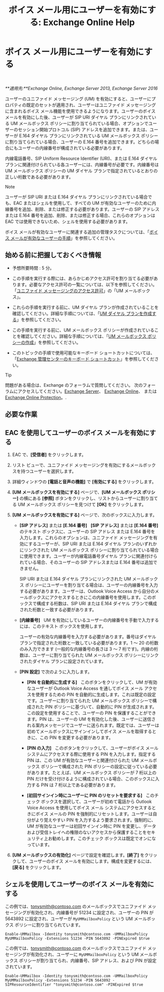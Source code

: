 ﻿---
title: 'ボイス メール用にユーザーを有効にする: Exchange Online Help'
TOCTitle: ボイス メール用にユーザーを有効にする
ms:assetid: ad027767-5e14-4cb1-9f8a-0791d9188db5
ms:mtpsurl: https://technet.microsoft.com/ja-jp/library/Bb124147(v=EXCHG.150)
ms:contentKeyID: 49896412
ms.date: 05/22/2018
mtps_version: v=EXCHG.150
f1_keywords:
- Microsoft.Exchange.Management.SnapIn.Esm.Recipients.EnableUnifiedMessagingWizardForm.EnableUnifiedMessagingWizardPage
ms.translationtype: HT
---

# ボイス メール用にユーザーを有効にする

 

_**適用先:**Exchange Online, Exchange Server 2013, Exchange Server 2016_

ユーザーのユニファイド メッセージング (UM) を有効にすると、ユーザーにプロパティの既定のセットが適用され、ユーザーはユニファイド メッセージングに含まれるボイス メール機能を使用できるようになります。ユーザーのボイス メールを有効にした後、ユーザーが SIP URI ダイヤル プランにリンクされている UM メールボックス ポリシーに割り当てられている場合、オプションでユーザーのセッション開始プロトコル (SIP) アドレスを追加できます。または、ユーザーが E.164 ダイヤル プランにリンクされている UM メールボックス ポリシーに割り当てられている場合、ユーザーの E.164 番号を追加できます。どちらの場合にもユーザーの内線番号が構成されている必要があります。

内線電話番号、SIP Uniform Resource Identifier (URI)、または E.164 ダイヤル プランに関連付けられている各ユーザーには、内線番号が必要です。内線番号は UM メールボックス ポリシーの UM ダイヤル プランで指定されているとおりの正しい桁数である必要があります。


> [!NOTE]
> ユーザーが SIP URI または E.164 ダイヤル プランにリンクされている場合でも、EAC またはシェルを使用して、すべての UM が有効なユーザーのために内線番号を追加、削除、または修正する必要があります。ユーザーの SIP アドレスまたは E.164 番号を追加、削除、または修正する場合、これらのオプションは EAC では使用できないため、シェルを使用する必要があります。



ボイス メールが有効なユーザーに関連する追加の管理タスクについては、「[ボイス メールが有効なユーザーの手順](voice-mail-enabled-user-procedures-exchange-2013-help.md)」を参照してください。

## 始める前に把握しておくべき情報

  - 予想所要時間 : 5 分。

  - この手順を実行する際には、あらかじめアクセス許可を割り当てる必要があります。必要なアクセス許可の一覧については、以下を参照してください。「[ユニファイド メッセージングのアクセス許可](unified-messaging-permissions-exchange-2013-help.md)」の「UM メールボックス」。

  - これらの手順を実行する前に、UM ダイヤル プランが作成されていることを確認してください。詳細な手順については、「[UM ダイヤル プランを作成する](create-a-um-dial-plan-exchange-2013-help.md)」を参照してください。

  - この手順を実行する前に、UM メールボックス ポリシーが作成されていることを確認してください。詳細な手順については、「[UM メールボックス ポリシーの作成](create-a-um-mailbox-policy-exchange-2013-help.md)」を参照してください。

  - このトピックの手順で使用可能なキーボード ショートカットについては、「[Exchange 管理センターのキーボード ショートカット](keyboard-shortcuts-in-the-exchange-admin-center-exchange-online-protection-help.md)」を参照してください。


> [!TIP]
> 問題がある場合は、Exchange のフォーラムで質問してください。 次のフォーラムにアクセスしてください。<A href="https://go.microsoft.com/fwlink/p/?linkid=60612">Exchange Server</A>、 <A href="https://go.microsoft.com/fwlink/p/?linkid=267542">Exchange Online</A>、 または <A href="https://go.microsoft.com/fwlink/p/?linkid=285351">Exchange Online Protection</A>。.



## 必要な作業

## EAC を使用してユーザーのボイス メールを有効にする

1.  EAC で、**\[受信者\]** をクリックします。

2.  リスト ビューで、ユニファイド メッセージングを有効にするメールボックスを持つユーザーを選択します。

3.  詳細ウィンドウの **\[電話と音声の機能\]** で **\[有効にする\]** をクリックします。

4.  **\[UM メールボックスを有効にする\]** ページで、**\[UM メールボックス ポリシー\]** の横にある **\[参照\]** ボタンをクリックし、リストからユーザーに割り当てる UM メールボックス ポリシーを見つけて **\[OK\]** をクリックします。

5.  **\[UM メールボックスを有効にする\]** ページで、次のボックスに入力します。
    
      - **\[SIP アドレス\]** または **\[E.164 番号\]**   **\[SIP アドレス\]** または **\[E.164 番号\]** のテキスト ボックスに、ユーザーの SIP アドレス または E.164 番号を入力します。これらのオプションは、ユニファイド メッセージングを有効にするユーザーが、SIP URI または E.164 ダイヤル プランのいずれかにリンクされた UM メールボックス ポリシーに割り当てられている場合に使用できます。ユーザーが内線電話番号ダイヤル プランに関連付けられている場合、そのユーザーの SIP アドレスまたは E.164 番号は追加できません。
        
        SIP URI または E.164 ダイヤル プランにリンクされた UM メールボックス ポリシーにユーザーを割り当てる場合は、ユーザーの内線番号を入力する必要があります。ユーザーは、Outlook Voice Access から自分のメールボックスにアクセスするときにこの内線番号を使用します。このボックスで構成する桁数は、SIP URI または E.164 ダイヤル プランで構成された桁数と一致する必要があります。
    
      - **\[内線番号\]**   UM を有効にしているユーザーの内線番号を手動で入力するには、このテキスト ボックスを使用します。
        
        ユーザーの有効な内線番号を入力する必要があります。番号はダイヤル プランで指定された桁数と一致している必要があります。1 ～ 20 の桁数のみ入力できます (一般的な内線番号の長さは 3 ～ 7 桁です)。内線の桁数は、ユーザーに割り当てられた UM メールボックス ポリシーにリンクされたダイヤル プランに設定されています。
    
      - **\[PIN 設定\]** で次のように入力します。
        
          - **\[PIN を自動的に生成する\]**   このボタンをクリックして、UM が有効なユーザーが Outlook Voice Access を通してボイス メール アクセスを使用するための PIN を自動的に生成します。これは既定の設定です。ユーザーに割り当てられた UM メールボックス ポリシーで構成された PIN ポリシーに基づいて、自動的に PIN が生成されます。この設定を使用することで、ユーザーの PIN を保護することができます。PIN は、ユーザーの UM を有効化した後、ユーザーに送信される案内メッセージでユーザーに送られます。既定では、ユーザーは初めてメールボックスにサインインしてボイス メールを取得するときに、この PIN を変更する必要があります。
        
          - **\[PIN の入力\]**   このボタンをクリックして、ユーザーがボイス メール システムにアクセスする際に使用する PIN を入力します。指定する PIN は、この UM が有効なユーザーと関連付けられた UM メールボックス ポリシーで構成された PIN ポリシーの設定に従っている必要があります。たとえば、UM メールボックス ポリシーが 7 桁以上の PIN だけを受け付けるように構成されている場合、このボックスに入力する PIN は 7 桁以上である必要があります。
        
          - **\[初回サインイン時にユーザーに PIN のリセットを要求する\]**   このチェック ボックスを選択して、ユーザーが初めて電話から Outlook Voice Access を使用してボイス メール システムにアクセスするときにボイス メールの PIN を強制的にリセットします。ユーザーは自分がより覚えやすい PIN を入力するよう要求されます。強制的に、UM が有効なユーザーは初回サインイン時に PIN を変更し、データおよび受信トレイへの権限のないアクセスから保護することをセキュリティ上お勧めします。このチェック ボックスは既定でオンになっています。

6.  **\[UM メールボックスの有効化\]** ページで設定を確認します。**\[終了\]** をクリックして、ユーザーのボイス メールを有効にします。構成を変更するには、**\[戻る\]** をクリックします。

## シェルを使用してユーザーのボイス メールを有効にする

この例では、tonysmith@contoso.com のメールボックスでユニファイド メッセージングが有効化され、内線番号が 51234 に設定され、ユーザーの PIN が 5643892 に設定され、ユーザーが `MyUMMailboxPolicy` という UM メールボックス ポリシーに割り当てられています。

    Enable-UMMailbox -Identity tonysmith@contoso.com -UMMailboxPolicy MyUMMailboxPolicy -Extensions 51234 -PIN 5643892 -PINExpired $true

この例では、tonysmith@contoso.com のメールボックスでユニファイド メッセージングが有効化され、ユーザーに `MyUMMailboxPolicy` という UM メールボックス ポリシーが割り当てられ、内線番号、SIP アドレス、および PIN が設定されています。

    Enable-UMMailbox -Identity tonysmith@contoso.com -UMMailboxPolicy MyUMMailboxPolicy -Extensions 51234 -PIN 5643892 -SIPResourceIdentifier "tonysmith@contoso.com" -PINExpired $true

